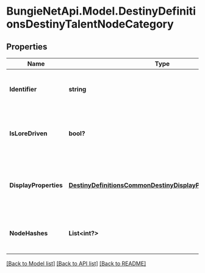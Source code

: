 # BungieNetApi.Model.DestinyDefinitionsDestinyTalentNodeCategory
## Properties

Name | Type | Description | Notes
------------ | ------------- | ------------- | -------------
**Identifier** | **string** | Mostly just for debug purposes, but if you find it useful you can have it. This is BNet&#39;s manually created identifier for this category. | [optional] 
**IsLoreDriven** | **bool?** | If true, we found the localized content in a related DestinyLoreDefinition instead of local BNet localization files. This is mostly for ease of my own future investigations. | [optional] 
**DisplayProperties** | [**DestinyDefinitionsCommonDestinyDisplayPropertiesDefinition**](DestinyDefinitionsCommonDestinyDisplayPropertiesDefinition.md) | Will contain at least the \&quot;name\&quot;, which will be the title of the category. We will likely not have description and an icon yet, but I&#39;m going to keep my options open. | [optional] 
**NodeHashes** | **List<int?>** | The set of all hash identifiers for Talent Nodes (DestinyTalentNodeDefinition) in this Talent Grid that are part of this Category. | [optional] 

[[Back to Model list]](../README.md#documentation-for-models) [[Back to API list]](../README.md#documentation-for-api-endpoints) [[Back to README]](../README.md)

